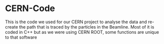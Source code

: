 # CERN-Code
This is the code we used for our CERN project to analyse the data and re-create the path that is traced by the particles in the Beamline. 
Most of it is coded in C++ but as we were using CERN ROOT, some functions are unique to that software
